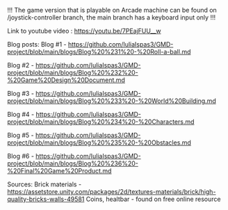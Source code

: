 !!! The game version that is playable on Arcade machine can be found on /joystick-controller branch, the main branch has a keyboard input only !!!

Link to youtube video : https://youtu.be/7PEajFUU__w

Blog posts:
Blog #1 - https://github.com/IuliaIspas3/GMD-project/blob/main/blogs/Blog%20%231%20-%20Roll-a-ball.md

Blog #2 - https://github.com/IuliaIspas3/GMD-project/blob/main/blogs/Blog%20%232%20-%20Game%20Design%20Document.md

Blog #3 - https://github.com/IuliaIspas3/GMD-project/blob/main/blogs/Blog%20%233%20-%20World%20Building.md

Blog #4 - https://github.com/IuliaIspas3/GMD-project/blob/main/blogs/Blog%20%234%20-%20Characters.md

Blog #5 - https://github.com/IuliaIspas3/GMD-project/blob/main/blogs/Blog%20%235%20-%20Obstacles.md

Blog #6 - https://github.com/IuliaIspas3/GMD-project/blob/main/blogs/Blog%20%236%20-%20Final%20Game%20Product.md

Sources: 
Brick materials - https://assetstore.unity.com/packages/2d/textures-materials/brick/high-quality-bricks-walls-49581
Coins, healtbar - found on free online resource 
